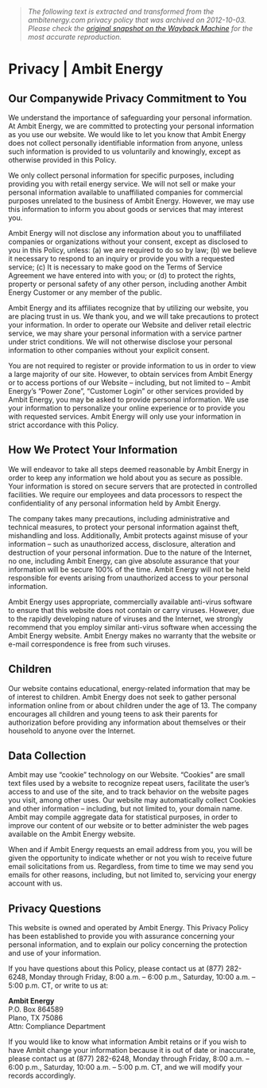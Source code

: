 > *The following text is extracted and transformed from the ambitenergy.com privacy policy that was archived on 2012-10-03. Please check the [original snapshot on the Wayback Machine](https://web.archive.org/web/20121003032702id_/http%3A//ww2.ambitenergy.com/privacy) for the most accurate reproduction.*

# Privacy | Ambit Energy

## Our Companywide Privacy Commitment to You

We understand the importance of safeguarding your personal information. At Ambit Energy, we are committed to protecting your personal information as you use our website. We would like to let you know that Ambit Energy does not collect personally identifiable information from anyone, unless such information is provided to us voluntarily and knowingly, except as otherwise provided in this Policy. 

We only collect personal information for specific purposes, including providing you with retail energy service. We will not sell or make your personal information available to unaffiliated companies for commercial purposes unrelated to the business of Ambit Energy. However, we may use this information to inform you about goods or services that may interest you. 

Ambit Energy will not disclose any information about you to unaffiliated companies or organizations without your consent, except as disclosed to you in this Policy, unless: (a) we are required to do so by law; (b) we believe it necessary to respond to an inquiry or provide you with a requested service; (c) It is necessary to make good on the Terms of Service Agreement we have entered into with you; or (d) to protect the rights, property or personal safety of any other person, including another Ambit Energy Customer or any member of the public.

Ambit Energy and its affiliates recognize that by utilizing our website, you are placing trust in us. We thank you, and we will take precautions to protect your information. In order to operate our Website and deliver retail electric service, we may share your personal information with a service partner under strict conditions. We will not otherwise disclose your personal information to other companies without your explicit consent.

You are not required to register or provide information to us in order to view a large majority of our site. However, to obtain services from Ambit Energy or to access portions of our Website – including, but not limited to – Ambit Energy’s “Power Zone”, “Customer Login” or other services provided by Ambit Energy, you may be asked to provide personal information. We use your information to personalize your online experience or to provide you with requested services. Ambit Energy will only use your information in strict accordance with this Policy.

## How We Protect Your Information 

We will endeavor to take all steps deemed reasonable by Ambit Energy in order to keep any information we hold about you as secure as possible. Your information is stored on secure servers that are protected in controlled facilities. We require our employees and data processors to respect the confidentiality of any personal information held by Ambit Energy. 

The company takes many precautions, including administrative and technical measures, to protect your personal information against theft, mishandling and loss. Additionally, Ambit protects against misuse of your information – such as unauthorized access, disclosure, alteration and destruction of your personal information. Due to the nature of the Internet, no one, including Ambit Energy, can give absolute assurance that your information will be secure 100% of the time. Ambit Energy will not be held responsible for events arising from unauthorized access to your personal information.

Ambit Energy uses appropriate, commercially available anti-virus software to ensure that this website does not contain or carry viruses. However, due to the rapidly developing nature of viruses and the Internet, we strongly recommend that you employ similar anti-virus software when accessing the Ambit Energy website. Ambit Energy makes no warranty that the website or e-mail correspondence is free from such viruses.

## Children 

Our website contains educational, energy-related information that may be of interest to children. Ambit Energy does not seek to gather personal information online from or about children under the age of 13. The company encourages all children and young teens to ask their parents for authorization before providing any information about themselves or their household to anyone over the Internet.

## Data Collection 

Ambit may use “cookie” technology on our Website. “Cookies” are small text files used by a website to recognize repeat users, facilitate the user’s access to and use of the site, and to track behavior on the website pages you visit, among other uses. Our website may automatically collect Cookies and other information – including, but not limited to, your domain name. Ambit may compile aggregate data for statistical purposes, in order to improve our content of our website or to better administer the web pages available on the Ambit Energy website.

When and if Ambit Energy requests an email address from you, you will be given the opportunity to indicate whether or not you wish to receive future email solicitations from us. Regardless, from time to time we may send you emails for other reasons, including, but not limited to, servicing your energy account with us.

## Privacy Questions 

This website is owned and operated by Ambit Energy. This Privacy Policy has been established to provide you with assurance concerning your personal information, and to explain our policy concerning the protection and use of your information. 

If you have questions about this Policy, please contact us at (877) 282-6248, Monday through Friday, 8:00 a.m. – 6:00 p.m., Saturday, 10:00 a.m. – 5:00 p.m. CT, or write to us at: 

**Ambit Energy**  
P.O. Box 864589  
Plano, TX 75086  
Attn: Compliance Department

If you would like to know what information Ambit retains or if you wish to have Ambit change your information because it is out of date or inaccurate, please contact us at (877) 282-6248, Monday through Friday, 8:00 a.m. – 6:00 p.m., Saturday, 10:00 a.m. – 5:00 p.m. CT, and we will modify your records accordingly.
